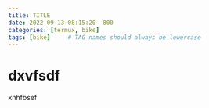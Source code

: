 ```yaml
---
title: TITLE
date: 2022-09-13 08:15:20 -800
categories: [termux, bike]
tags: [bike]     # TAG names should always be lowercase
---
```

# dxvfsdf
xnhfbsef